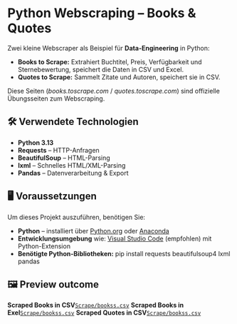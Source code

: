 
# Python Webscraping – Books & Quotes

Zwei kleine Webscraper als Beispiel für **Data-Engineering** in Python:  
- **Books to Scrape:** Extrahiert Buchtitel, Preis, Verfügbarkeit und Sternebewertung, speichert die Daten in CSV und Excel.  
- **Quotes to Scrape:** Sammelt Zitate und Autoren, speichert sie in CSV.  

Diese Seiten (*books.toscrape.com* / *quotes.toscrape.com*) sind offizielle Übungsseiten zum Webscraping.

## 🛠 Verwendete Technologien
- **Python 3.13**
- **Requests** – HTTP-Anfragen
- **BeautifulSoup** – HTML-Parsing
- **lxml** – Schnelles HTML/XML-Parsing
- **Pandas** – Datenverarbeitung & Export

## 🖥 Voraussetzungen

Um dieses Projekt auszuführen, benötigen Sie:
- **Python** – installiert über [Python.org](https://www.python.org/) oder [Anaconda](https://www.anaconda.com/)
- **Entwicklungsumgebung** wie: [Visual Studio Code](https://code.visualstudio.com/) (empfohlen) mit Python-Extension
- **Benötigte Python-Bibliotheken:** pip install requests beautifulsoup4 lxml pandas

## 🖼 Preview outcome
**Scraped Books in CSV**[`Scrape/bookss.csv`](Scrape/bookss.csv)
**Scraped Books in Exel**[`Scrape/bookss.csv`](Scrape/bookss.xlsx)
**Scraped Quotes in CSV**[`Scrape/bookss.csv`](Scrape/quotes.csv)
